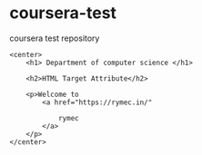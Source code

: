 # coursera-test
coursera test repository
<html> 
  
<head> 
    <title> 
        HTML target Attribute 
    </title> 
</head> 
<body> 
    
    <center> 
        <h1> Department of computer science </h1> 
  
        <h2>HTML Target Attribute</h2> 
  
        <p>Welcome to 
            <a href="https://rymec.in/"
                      
>
                rymec
            </a> 
        </p> 
    </center> 
</body> 
  
</html> 
